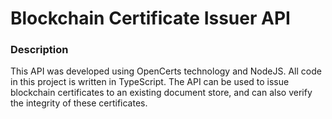 # Blockchain Certificate Issuer API

### Description
This API was developed using OpenCerts technology and NodeJS. All code in this project is written in TypeScript.
The API can be used to issue blockchain certificates to an existing document store, and can also verify the integrity of these certificates.
